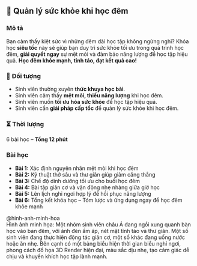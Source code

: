 ## 🌙 Quản lý sức khỏe khi học đêm

### Mô tả  
Bạn cảm thấy kiệt sức vì những đêm dài học tập không ngừng nghỉ? Khóa học **siêu tốc** này sẽ giúp bạn duy trì sức khỏe tối ưu trong quá trình học đêm, **giải quyết ngay** sự mệt mỏi và đảm bảo năng lượng để học tập hiệu quả. **Học đêm khỏe mạnh, tỉnh táo, đạt kết quả cao!**

### 🎯 Đối tượng  
- Sinh viên thường xuyên **thức khuya học bài**.
- Sinh viên cảm thấy **mệt mỏi, thiếu năng lượng** khi học đêm.
- Sinh viên muốn **tối ưu hóa sức khỏe** để học tập hiệu quả.
- Sinh viên cần **giải pháp cấp tốc** để quản lý sức khỏe khi học đêm.

### ⏳ Thời lượng  
6 bài học – **Tổng 12 phút**

### Bài học  
- **Bài 1:** Xác định nguyên nhân mệt mỏi khi học đêm  
- **Bài 2:** Kỹ thuật thở sâu và thư giãn giúp giảm căng thẳng  
- **Bài 3:** Chế độ dinh dưỡng tối ưu cho buổi học đêm  
- **Bài 4:** Bài tập giãn cơ và vận động nhẹ nhàng giữa giờ học  
- **Bài 5:** Lên lịch nghỉ ngơi hợp lý để hồi phục năng lượng  
- **Bài 6:** Tổng kết khóa học – Tóm lược và ứng dụng ngay để học đêm khỏe mạnh  

@hinh-anh-minh-hoa  
Hình ảnh minh họa: Một nhóm sinh viên châu Á đang ngồi xung quanh bàn học vào ban đêm, với ánh đèn ấm áp, nét mặt tỉnh táo và thư giãn. Một số sinh viên đang thực hiện động tác giãn cơ, một số khác đang uống nước hoặc ăn nhẹ. Bên cạnh có một bảng biểu hiện thời gian biểu nghỉ ngơi, phong cách đồ họa 3D Render hiện đại, màu sắc dịu nhẹ, tạo cảm giác dễ chịu và khuyến khích học tập lành mạnh.